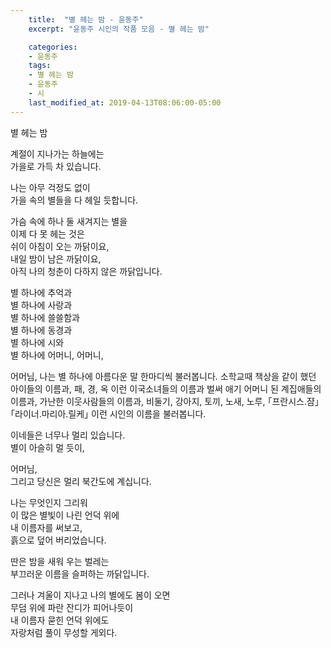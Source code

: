 ```yaml
---
    title:  "별 헤는 밤 - 윤동주"
    excerpt: "윤동주 시인의 작품 모음 - 별 헤는 밤"

    categories:
    - 윤동주
    tags:
    - 별 헤는 밤
    - 윤동주
    - 시
    last_modified_at: 2019-04-13T08:06:00-05:00
---
```


  별 헤는 밤

  계절이 지나가는 하늘에는  
 가을로 가득 차 있습니다.

  나는 아무 걱정도 없이  
 가을 속의 별들을 다 헤일 듯합니다.

  가슴 속에 하나 둘 새겨지는 별을  
 이제 다 못 헤는 것은  
 쉬이 아침이 오는 까닭이요,  
 내일 밤이 남은 까닭이요,  
 아직 나의 청춘이 다하지 않은 까닭입니다.

  별 하나에 추억과  
 별 하나에 사랑과  
 별 하나에 쓸쓸함과  
 별 하나에 동경과  
 별 하나에 시와  
 별 하나에 어머니, 어머니,

  어머님, 나는 별 하나에 아름다운 말 한마디씩 불러봅니다. 소학교때 책상을 같이 했던 아이들의 이름과, 패, 경, 옥 이런 이국소녀들의 이름과 벌써 애기 어머니 된 계집애들의 이름과, 가난한 이웃사람들의 이름과, 비둘기, 강아지, 토끼, 노새, 노루, ｢프란시스․쟘｣ ｢라이너․마리아․릴케｣ 이런 시인의 이름을 불러봅니다.

  이네들은 너무나 멀리 있습니다.  
 별이 아슬히 멀 듯이,

  어머님,  
 그리고 당신은 멀리 북간도에 계십니다.

  나는 무엇인지 그리워  
 이 많은 별빛이 나린 언덕 위에  
 내 이름자를 써보고,  
 흙으로 덮어 버리었습니다.  

  딴은 밤을 새워 우는 벌레는  
 부끄러운 이름을 슬퍼하는 까닭입니다.

  그러나 겨울이 지나고 나의 별에도 봄이 오면  
 무덤 위에 파란 잔디가 피어나듯이  
 내 이름자 묻힌 언덕 위에도  
 자랑처럼 풀이 무성할 게외다.

